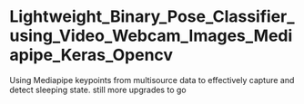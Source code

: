 # Lightweight_Binary_Pose_Classifier_using_Video_Webcam_Images_Mediapipe_Keras_Opencv
Using Mediapipe keypoints from multisource data to effectively capture and detect sleeping state. still more upgrades to go
